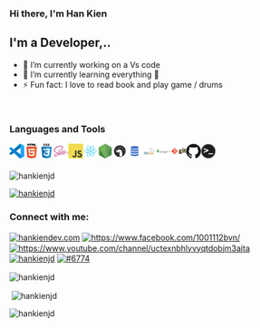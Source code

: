 ### Hi there, I'm Han Kien
## I'm a  Developer,..

- 🔭 I’m currently working on a Vs code
- 🌱 I’m currently learning everything 🤣
- ⚡ Fun fact: I love to read book  and play game / drums

<br />

### Languages and Tools

<img align="left" alt="Visual Studio Code" width="26px" src="https://raw.githubusercontent.com/github/explore/80688e429a7d4ef2fca1e82350fe8e3517d3494d/topics/visual-studio-code/visual-studio-code.png" />
<img align="left" alt="HTML5" width="26px" src="https://raw.githubusercontent.com/github/explore/80688e429a7d4ef2fca1e82350fe8e3517d3494d/topics/html/html.png" />
<img align="left" alt="CSS3" width="26px" src="https://raw.githubusercontent.com/github/explore/80688e429a7d4ef2fca1e82350fe8e3517d3494d/topics/css/css.png" />
<img align="left" alt="Sass" width="26px" src="https://raw.githubusercontent.com/github/explore/80688e429a7d4ef2fca1e82350fe8e3517d3494d/topics/sass/sass.png" />
<img align="left" alt="JavaScript" width="26px" src="https://raw.githubusercontent.com/github/explore/80688e429a7d4ef2fca1e82350fe8e3517d3494d/topics/javascript/javascript.png" />
<img align="left" alt="React" width="26px" src="https://raw.githubusercontent.com/github/explore/80688e429a7d4ef2fca1e82350fe8e3517d3494d/topics/react/react.png" />
<img align="left" alt="Node.js" width="26px" src="https://raw.githubusercontent.com/github/explore/80688e429a7d4ef2fca1e82350fe8e3517d3494d/topics/nodejs/nodejs.png" />
<img align="left" alt="Deno" width="26px" src="https://raw.githubusercontent.com/github/explore/361e2821e2dea67711cde99c9c40ed357061cf27/topics/deno/deno.png" />
<img align="left" alt="SQL" width="26px" src="https://raw.githubusercontent.com/github/explore/80688e429a7d4ef2fca1e82350fe8e3517d3494d/topics/sql/sql.png" />
<img align="left" alt="MySQL" width="26px" src="https://raw.githubusercontent.com/github/explore/80688e429a7d4ef2fca1e82350fe8e3517d3494d/topics/mysql/mysql.png" />
<img align="left" alt="MongoDB" width="26px" src="https://raw.githubusercontent.com/github/explore/80688e429a7d4ef2fca1e82350fe8e3517d3494d/topics/mongodb/mongodb.png" />
<img align="left" alt="Git" width="26px" src="https://raw.githubusercontent.com/github/explore/80688e429a7d4ef2fca1e82350fe8e3517d3494d/topics/git/git.png" />
<img align="left" alt="GitHub" width="26px" src="https://raw.githubusercontent.com/github/explore/78df643247d429f6cc873026c0622819ad797942/topics/github/github.png" />
<img align="left" alt="Terminal" width="26px" src="https://raw.githubusercontent.com/github/explore/80688e429a7d4ef2fca1e82350fe8e3517d3494d/topics/terminal/terminal.png" />

<br />
<br />
<p align="left"> <img src="https://komarev.com/ghpvc/?username=hankienjd&label=Profile%20views&color=0e75b6&style=flat" alt="hankienjd" /> </p>

<p align="left"> <a href="https://github.com/ryo-ma/github-profile-trophy"><img src="https://github-profile-trophy.vercel.app/?username=hankienjd" alt="hankienjd" /></a> </p>

<h3 align="left">Connect with me:</h3>
<p align="left">
<a href="https://hankiendev.com" target="blank"><img align="center" src="https://cdn-icons.flaticon.com/png/512/2721/premium/2721725.png?token=exp=1654876652~hmac=571288f5a1c6e4911cb187772deb892d" alt="hankiendev.com" height="30" width="40" /></a>
<a href="https://fb.com/https://www.facebook.com/1001112bvn/" target="blank"><img align="center" src="https://raw.githubusercontent.com/rahuldkjain/github-profile-readme-generator/master/src/images/icons/Social/facebook.svg" alt="https://www.facebook.com/1001112bvn/" height="30" width="40" /></a>
<a href="https://www.youtube.com/c/https://www.youtube.com/channel/uctexnbhlyvyqtdobjm3ajta" target="blank"><img align="center" src="https://raw.githubusercontent.com/rahuldkjain/github-profile-readme-generator/master/src/images/icons/Social/youtube.svg" alt="https://www.youtube.com/channel/uctexnbhlyvyqtdobjm3ajta" height="30" width="40" /></a>
<a href="https://www.leetcode.com/hankienjd" target="blank"><img align="center" src="https://raw.githubusercontent.com/rahuldkjain/github-profile-readme-generator/master/src/images/icons/Social/leet-code.svg" alt="hankienjd" height="30" width="40" /></a>
<a href="https://discord.gg/#6774" target="blank"><img align="center" src="https://raw.githubusercontent.com/rahuldkjain/github-profile-readme-generator/master/src/images/icons/Social/discord.svg" alt="#6774" height="30" width="40" /></a>
</p>


<p><img align="center" src="https://github-readme-streak-stats.herokuapp.com/?user=hankienjd&" alt="hankienjd" /></p>
<p>&nbsp;<img align="center" src="https://github-readme-stats.vercel.app/api?username=hankienjd&show_icons=true&locale=en" alt="hankienjd" /></p>
<p>
<img align="left" src="https://github-readme-stats.vercel.app/api/top-langs?username=hankienjd&show_icons=true&locale=en&layout=compact" alt="hankienjd" />
</p>


